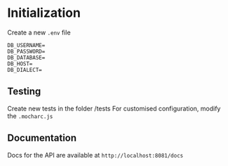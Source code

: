 # Initialization

Create a new `.env` file

```
DB_USERNAME=
DB_PASSWORD=
DB_DATABASE=
DB_HOST=
DB_DIALECT=
```

## Testing

Create new tests in the folder /tests
For customised configuration, modify the `.mocharc.js`

## Documentation

Docs for the API are available at `http://localhost:8081/docs`
